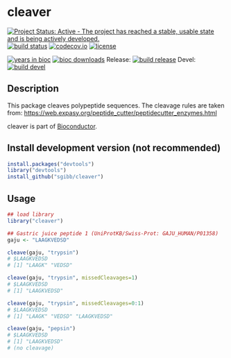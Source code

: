 # cleaver

<!-- badges: start -->
[![Project Status: Active - The project has reached a stable, usable state and is being actively developed.](https://www.repostatus.org/badges/latest/active.svg)](https://www.repostatus.org/#active)
[![build status](https://github.com/sgibb/cleaver/workflows/R-CMD-check-bioc/badge.svg)](https://github.com/sgibb/cleaver/actions)
[![codecov.io](https://img.shields.io/codecov/c/github/sgibb/cleaver.svg?branch=master)](https://codecov.io/github/sgibb/cleaver/?branch=master)
[![license](https://img.shields.io/badge/license-GPL%20%28%3E=%203%29-brightgreen.svg?style=flat)](https://www.gnu.org/licenses/gpl-3.0.html)

[![years in bioc](https://bioconductor.org/shields/years-in-bioc/cleaver.svg)](https://bioconductor.org/packages/release/bioc/html/cleaver.html)
[![bioc downloads](https://bioconductor.org/shields/downloads/cleaver.svg)](https://bioconductor.org/packages/stats/bioc/cleaver/)
Release: [![build release](https://bioconductor.org/shields/build/release/bioc/cleaver.svg)](https://bioconductor.org/checkResults/release/bioc-LATEST/cleaver/)
Devel: [![build devel](https://bioconductor.org/shields/build/devel/bioc/cleaver.svg)](https://bioconductor.org/checkResults/devel/bioc-LATEST/cleaver/)
<!-- badges: end -->

## Description

This package cleaves polypeptide sequences. The
cleavage rules are taken from:
https://web.expasy.org/peptide_cutter/peptidecutter_enzymes.html

cleaver is part of [Bioconductor](https://bioconductor.org/packages/release/bioc/html/cleaver.html).

## Install development version (not recommended)

```r
install.packages("devtools")
library("devtools")
install_github("sgibb/cleaver")
```

## Usage

```r
## load library
library("cleaver")

## Gastric juice peptide 1 (UniProtKB/Swiss-Prot: GAJU_HUMAN/P01358)
gaju <- "LAAGKVEDSD"

cleave(gaju, "trypsin")
# $LAAGKVEDSD
# [1] "LAAGK" "VEDSD"

cleave(gaju, "trypsin", missedCleavages=1)
# $LAAGKVEDSD
# [1] "LAAGKVEDSD"

cleave(gaju, "trypsin", missedCleavages=0:1)
# $LAAGKVEDSD
# [1] "LAAGK" "VEDSD" "LAAGKVEDSD"

cleave(gaju, "pepsin")
# $LAAGKVEDSD
# [1] "LAAGKVEDSD"
# (no cleavage)
```

